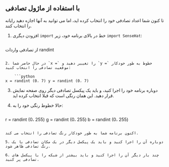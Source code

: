 ## با استفاده از ماژول تصادفی

تا کنون شما اعداد تصادفی خود را انتخاب کرده اید، اما می توانید به آنها اجازه دهید رایانه را انتخاب کنند.

1. افزودن دیگری `import` خط در بالای برنامه خود، زیر `import SenseHat`:
    
    ```python
از تصادفی واردات randint
```

2. در حال حاضر شما `x =` را تغییر دهید و `y =` خطوط به طور خودکار موقعیت تصادفی را انتخاب کنید:
    
    ```python
x = randint (0، 7) y = randint (0، 7)
```

3. دوباره برنامه خود را اجرا کنید، و باید یک پیکسل تصادفی دیگر روی صفحه نمایش قرار دهید. این همان رنگی است که قبلا انتخاب کرده اید.

4. حالا خطوط رنگی خود را به:
    
    ```python
r = randint (0، 255) g = randint (0، 255) b = randint (0، 255)
```

اکنون برنامه شما به طور خودکار رنگ تصادفی را انتخاب می کند.

5. دوباره آن را اجرا کنید و باید یک پیکسل دیگر در یک مکان تصادفی با یک رنگ تصادفی ظاهر شود.

6. چند بار دیگر آن را اجرا کنید و باید بیشتر از شبکه را با پیکسل های تصادفی پر کنید.